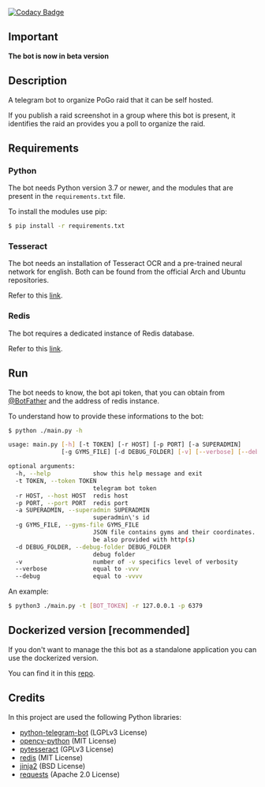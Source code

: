 [![Codacy Badge](https://api.codacy.com/project/badge/Grade/ffb75961a5854f7d9d429921ea71084b)](https://www.codacy.com/app/RobertoBochet/pogoraidbot?utm_source=github.com&utm_medium=referral&utm_content=RobertoBochet/pogoraidbot&utm_campaign=Badge_Grade)

## Important

**The bot is now in beta version**

## Description

A telegram bot to organize PoGo raid that it can be self hosted.

If you publish a raid screenshot in a group where this bot is present, it identifies the raid an provides you a poll to organize the raid.

## Requirements

### Python

The bot needs Python version 3.7 or newer, and the modules that are present in the `requirements.txt` file.

To install the modules use pip:

```bash
$ pip install -r requirements.txt
```

### Tesseract

The bot needs an installation of Tesseract OCR and a pre-trained neural network for english. Both can be found from the official Arch and Ubuntu repositories.

Refer to this [link](https://github.com/tesseract-ocr/tesseract).

### Redis

The bot requires a dedicated instance of Redis database.

Refer to this [link](https://redis.io/).

## Run

The bot needs to know, the bot api token, that you can obtain from [@BotFather](https://telegram.me/BotFather) and the address of redis instance.

To understand how to provide these informations to the bot:

```bash
$ python ./main.py -h
```

```bash
usage: main.py [-h] [-t TOKEN] [-r HOST] [-p PORT] [-a SUPERADMIN]
               [-g GYMS_FILE] [-d DEBUG_FOLDER] [-v] [--verbose] [--debug]

optional arguments:
  -h, --help            show this help message and exit
  -t TOKEN, --token TOKEN
                        telegram bot token
  -r HOST, --host HOST  redis host
  -p PORT, --port PORT  redis port
  -a SUPERADMIN, --superadmin SUPERADMIN
                        superadmin\'s id
  -g GYMS_FILE, --gyms-file GYMS_FILE
                        JSON file contains gyms and their coordinates. It can
                        be also provided with http(s)
  -d DEBUG_FOLDER, --debug-folder DEBUG_FOLDER
                        debug folder
  -v                    number of -v specifics level of verbosity
  --verbose             equal to -vvv
  --debug               equal to -vvvv
```

An example:

```bash
$ python3 ./main.py -t [BOT_TOKEN] -r 127.0.0.1 -p 6379
```

## Dockerized version \[recommended]

If you don't want to manage the this bot as a standalone application you can use the dockerized version.

You can find it in this [repo](https://github.com/RobertoBochet/pogoraidbot-dockerized).

## Credits

In this project are used the following Python libraries:

-   [python-telegram-bot](https://python-telegram-bot.org/) (LGPLv3 License)
-   [opencv-python](https://pypi.org/project/opencv-python/) (MIT License)
-   [pytesseract](https://pypi.org/project/pytesseract/) (GPLv3 License)
-   [redis](https://pypi.org/project/redis/) (MIT License)
-   [jinja2](https://pypi.org/project/Jinja2/) (BSD License)
-   [requests](https://pypi.org/project/requests/) (Apache 2.0 License)
